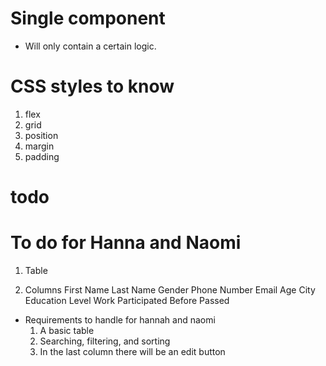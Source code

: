 # Single component

- Will only contain a certain logic.

# CSS styles to know

1. flex
2. grid
3. position
4. margin
5. padding

# todo

# To do for Hanna and Naomi

1. Table

1. Columns
   First Name
   Last Name
   Gender
   Phone Number
   Email
   Age
   City
   Education Level
   Work
   Participated Before
   Passed

- Requirements to handle for hannah and naomi
  1. A basic table
  2. Searching, filtering, and sorting
  3. In the last column there will be an edit button
